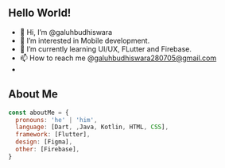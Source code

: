 ## Hello World!

- 👋 Hi, I’m @galuhbudhiswara
- 👀 I’m interested in Mobile development.
- 🌱 I’m currently learning UI/UX, FLutter and Firebase.
- 📫 How to reach me @galuhbudhiswara280705@gmail.com
- 
<!---
Argonaemo/Argonaemo is a ✨ special ✨ repository because its `README.md` (this file) appears on your GitHub profile.
You can click the Preview link to take a look at your changes.
--->

## About Me
```javascript
const aboutMe = {
  pronouns: 'he' | 'him',
  language: [Dart, ,Java, Kotlin, HTML, CSS],
  framework: [Flutter],
  design: [Figma],
  other: [Firebase],
}



